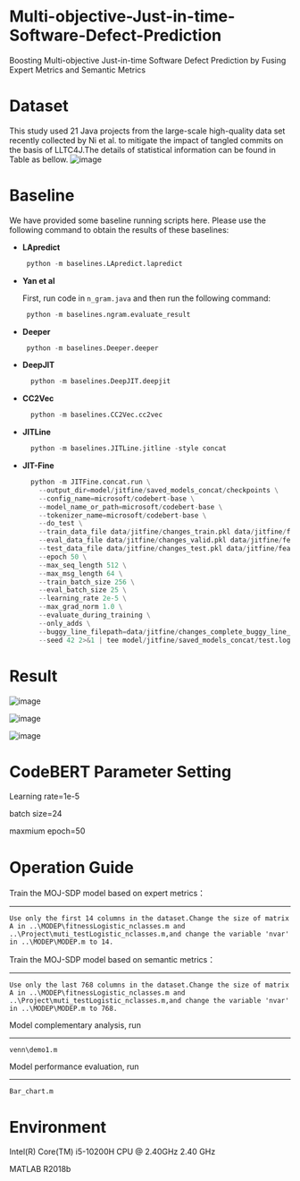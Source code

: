 # Multi-objective-Just-in-time-Software-Defect-Prediction


Boosting Multi-objective Just-in-time Software Defect Prediction by Fusing Expert Metrics and Semantic Metrics




Dataset
========
This study used 21 Java projects from the large-scale high-quality data set recently collected by Ni et al. to mitigate the impact of tangled commits on the basis of LLTC4J.The details of statistical information  can be found in Table as bellow.
![image](https://user-images.githubusercontent.com/28954173/208236564-e8f2a321-0cdc-4672-baaa-f518ca1c603a.png)

Baseline
=============

We have provided some baseline running scripts here. Please use the following command to obtain the results of these baselines:

- **LApredict**

  ```python
   python -m baselines.LApredict.lapredict
  ```

- **Yan et al**

  First, run code in `n_gram.java` and then run the following command:

  ```python
   python -m baselines.ngram.evaluate_result
  ```

- **Deeper**

  ```python
   python -m baselines.Deeper.deeper
  ```

- **DeepJIT**

  ```python
    python -m baselines.DeepJIT.deepjit
  ```

- **CC2Vec**

  ```python
    python -m baselines.CC2Vec.cc2vec
  ```

- **JITLine**

  ```python
    python -m baselines.JITLine.jitline -style concat
  ```

- **JIT-Fine**

  ```python
    python -m JITFine.concat.run \
      --output_dir=model/jitfine/saved_models_concat/checkpoints \
      --config_name=microsoft/codebert-base \
      --model_name_or_path=microsoft/codebert-base \
      --tokenizer_name=microsoft/codebert-base \
      --do_test \
      --train_data_file data/jitfine/changes_train.pkl data/jitfine/features_train.pkl \
      --eval_data_file data/jitfine/changes_valid.pkl data/jitfine/features_valid.pkl\
      --test_data_file data/jitfine/changes_test.pkl data/jitfine/features_test.pkl\
      --epoch 50 \
      --max_seq_length 512 \
      --max_msg_length 64 \
      --train_batch_size 256 \
      --eval_batch_size 25 \
      --learning_rate 2e-5 \
      --max_grad_norm 1.0 \
      --evaluate_during_training \
      --only_adds \
      --buggy_line_filepath=data/jitfine/changes_complete_buggy_line_level.pkl \
      --seed 42 2>&1 | tee model/jitfine/saved_models_concat/test.log
  ```

  
Result
=============

![image](https://user-images.githubusercontent.com/28954173/208235311-e7d462f7-622b-4246-983f-86ca3c5568fb.png)


![image](https://user-images.githubusercontent.com/28954173/208236627-c1f9dd4e-2d11-424e-a765-ce242f3f337e.png)


![image](https://user-images.githubusercontent.com/28954173/208235346-13bb4e99-0b8d-4b89-b92d-7f3229cf4584.png)

CodeBERT Parameter Setting
===================
Learning rate=1e-5

batch size=24

maxmium epoch=50

Operation Guide
===================
Train the MOJ-SDP model based on expert metrics：<br>
_________
    Use only the first 14 columns in the dataset.Change the size of matrix A in ..\MODEP\fitnessLogistic_nclasses.m and ..\Project\muti_testLogistic_nclasses.m,and change the variable 'nvar' in ..\MODEP\MODEP.m to 14.
Train the MOJ-SDP model based on semantic metrics：<br>
__________
    Use only the last 768 columns in the dataset.Change the size of matrix A in ..\MODEP\fitnessLogistic_nclasses.m and ..\Project\muti_testLogistic_nclasses.m,and change the variable 'nvar' in ..\MODEP\MODEP.m to 768.

Model complementary analysis, run<br>
____________
    venn\demo1.m
Model performance evaluation, run<br>
____________
    Bar_chart.m

Environment
===================
Intel(R) Core(TM) i5-10200H CPU @ 2.40GHz   2.40 GHz

MATLAB R2018b
